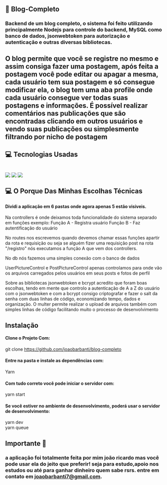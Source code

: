 ##  📰 Blog-Completo 

### Backend de um blog completo, o sistema foi feito utilizando principalmente Nodejs para controle do backend, MySQL como banco de dados, jsonwebtoken para autorização e autenticação e outras diversas bibliotecas.
## O blog permite que você se registre no mesmo e assim consiga fazer uma postagem, após feita a postagem você pode editar ou apagar a mesma, cada usuário tem sua postagem e só consegue modificar ela, o blog tem uma aba profile onde cada usuário consegue ver todas suas postagens e informações. É possível realizar comentários nas publicações que são encontradas clicando em outros usuários e vendo suas publicações ou simplesmente filtrando por nicho de postagem




## 💻 Tecnologias Usadas
<div style="display: inline_block"><br/>
<img align="center" src="https://img.shields.io/badge/JavaScript-323330?style=for-the-badge&logo=javascript&logoColor=F7DF1E">
<img align="center" src="https://img.shields.io/badge/Node.js-43853D?style=for-the-badge&logo=node.js&logoColor=white">
<img align="center" src="https://shields.io/badge/MySQL-lightgrey?logo=mysql&style=plastic&logoColor=white&labelColor=blue">

## 💻 O Porque Das Minhas Escolhas Técnicas

#### Dividi a aplicação em 6 pastas onde agora apenas 5 estão visiveis.
Na controllers é onde deixamos toda funcionalidade do sistema separado em funções 
exemplo: Função A - Registra usuário
 Função B - Faz autentificação do usuário

No routes nos escrevemos quando devemos chamar essas funções apartir da rota e requisição ou seja se alguém fizer uma requisição post na rota "/registro" nós executamos a função A que vem dos controllers.

No db nós fazemos uma simples conexão com o banco de dados

UserPictureControl e PostPictureControl apenas controlamos para onde vão os arquivos carregados pelos usuários em seus posts e fotos de perfil

Sobre as bibliotecas jsonwebtoken e bcrypt acredito que foram boas escolhas, tendo em mente que controlo a autenticação de A a Z do usuário com o jsonwebtoken e com a bcrypt consigo criptografar e fazer o salt da senha com duas linhas de código, economizando tempo, dados e organização. O multer permite realizar o upload de arquivos também com simples linhas de código facilitando muito o processo de desenvolvimento

## Instalação 

#### Clone o Projeto Com: </br>

git clone https://github.com/joaobarbanti/blog-completo
#### Entre na pasta e instale as dependências com: 
 Yarn
#### Com tudo correto você pode iniciar o servidor com:
yarn start
#### Se você estiver no ambiente de desenvolvimento, poderá usar o servidor de desenvolvimento:
yarn dev</br>
yarn queue
## Importante 💛

### a aplicação foi totalmente feita por mim joão ricardo mas você pode usar ela do jeito que preferir! seja para estudo,apoio nos estudos ou até para ganhar dinheiro quem sabe rsrs. entre em contato em joaobarbanti7@gmail.com.
</div>
